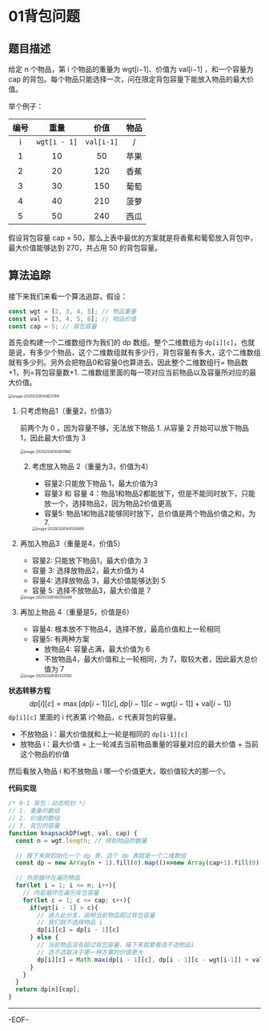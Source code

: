 # 01背包问题

## 题目描述

给定 n 个物品，第 i 个物品的重量为 wgt[i−1]、价值为 val[i−1] ，和一个容量为 cap 的背包。每个物品只能选择一次，问在限定背包容量下能放入物品的最大价值。

举个例子：

| 编号 |     重量     |    价值    | 物品 |
| :--: | :----------: | :--------: | :--: |
|  i   | `wgt[i - 1]` | `val[i-1]` |  /   |
|  1   |      10      |     50     | 苹果 |
|  2   |      20      |    120     | 香蕉 |
|  3   |      30      |    150     | 葡萄 |
|  4   |      40      |    210     | 菠萝 |
|  5   |      50      |    240     | 西瓜 |

假设背包容量 cap = 50，那么上表中最优的方案就是将香蕉和葡萄放入背包中，最大价值能够达到 270，共占用 50 的背包容量。



## 算法追踪

接下来我们来看一个算法追踪，假设：

```js
const wgt = [2, 3, 4, 5]; // 物品重量
const val = [3, 4, 5, 6]; // 物品价值
const cap = 5; // 背包容量
```

首先会构建一个二维数组作为我们的 dp 数组。整个二维数组为 `dp[i][c]`，也就是说，有多少个物品，这个二维数组就有多少行，背包容量有多大，这个二维数组就有多少列。另外会把物品0和容量0也算进去，因此整个二维数组行= 物品数+1，列=背包容量数+1. 二维数组里面的每一项对应当前物品以及容量所对应的最大价值。

<img src="https://xiejie-typora.oss-cn-chengdu.aliyuncs.com/2025-03-28-063622.png" alt="image-20250328143621789" style="zoom:50%;" />

1. 只考虑物品1（重量2，价值3）

   前两个为 0 ，因为容量不够，无法放下物品 1. 从容量 2 开始可以放下物品 1，因此最大价值为 3

   <img src="https://xiejie-typora.oss-cn-chengdu.aliyuncs.com/2025-03-28-063902.png" alt="image-20250328143901982" style="zoom:50%;" />

   2. 考虑放入物品 2（重量为3，价值为4）

      - 容量2:只能放下物品 1，最大价值为3
      - 容量3 和 容量 4：物品1和物品2都能放下，但是不能同时放下，只能放一个，选择物品2，因为物品2价值更高
      - 容量5: 物品1和物品2能够同时放下，总价值是两个物品价值之和，为 7.

      <img src="https://xiejie-typora.oss-cn-chengdu.aliyuncs.com/2025-03-28-064551.png" alt="image-20250328144550689" style="zoom:50%;" />

3. 再加入物品3（重量是4，价值5）

   - 容量2: 只能放下物品1，最大价值为 3
   - 容量 3: 选择放物品2，最大价值为 4
   - 容量4: 选择放物品 3，最大价值能够达到 5
   - 容量 5: 选择不放物品3，最大价值是 7

   <img src="https://xiejie-typora.oss-cn-chengdu.aliyuncs.com/2025-03-28-065051.png" alt="image-20250328145050499" style="zoom:50%;" />

4. 再加上物品 4（重量是5，价值是6）

   - 容量4: 根本放不下物品4，选择不放，最高价值和上一轮相同
   - 容量5: 有两种方案
     - 放物品4: 容量占满，最大价值为 6
     - 不放物品4，最大价值和上一轮相同，为 7，取较大者，因此最大总价值为 7

   <img src="https://xiejie-typora.oss-cn-chengdu.aliyuncs.com/2025-03-28-065437.png" alt="image-20250328145437092" style="zoom:50%;" />



**状态转移方程**
$$
dp[i][c] = \max(dp[i-1][c], dp[i-1][c - \text{wgt}[i-1]] + \text{val}[i-1]) \quad
$$
`dp[i][c]` 里面的 i 代表第 i个物品，c 代表背包的容量。

- 不放物品 i：最大价值就和上一轮是相同的 `dp[i-1][c]`
- 放物品 i：最大价值 = 上一轮减去当前物品重量的容量对应的最大价值 + 当前这个物品的价值

然后看放入物品 i 和不放物品 i 哪一个价值更大，取价值较大的那一个。





**代码实现**

```js
/* 0-1 背包：动态规划 */
// 1. 重量的数组
// 2. 价值的数组
// 3. 背包的容量
function knapsackDP(wgt, val, cap) {
  const n = wgt.length; // 得到物品的数量
  
  // 接下来就初始化一个 dp 表，这个 dp 表就是一个二维数组
  const dp = new Array(n + 1).fill(0).map(()=>new Array(cap+1).fill(0));
  
  // 外层循环在遍历物品
  for(let i = 1; i <= n; i++){
    // 内层循环在遍历背包容量
    for(let c = 1; c <= cap; c++){
      if(wgt[i - 1] > c){
        // 进入此分支，说明当前物品超过背包容量
        // 我们就不选择物品 i
        dp[i][c] = dp[i - 1][c]
      } else {
        // 当前物品没有超过背包容量，接下来就要看选不选物品i
        // 选不选取决于哪一种方案的价值更大
        dp[i][c] = Math.max(dp[i - 1][c], dp[i - 1][c - wgt[i-1]] + val[i - 1])
      }
    }
  }
  return dp[n][cap];
}
```

---

-EOF-
